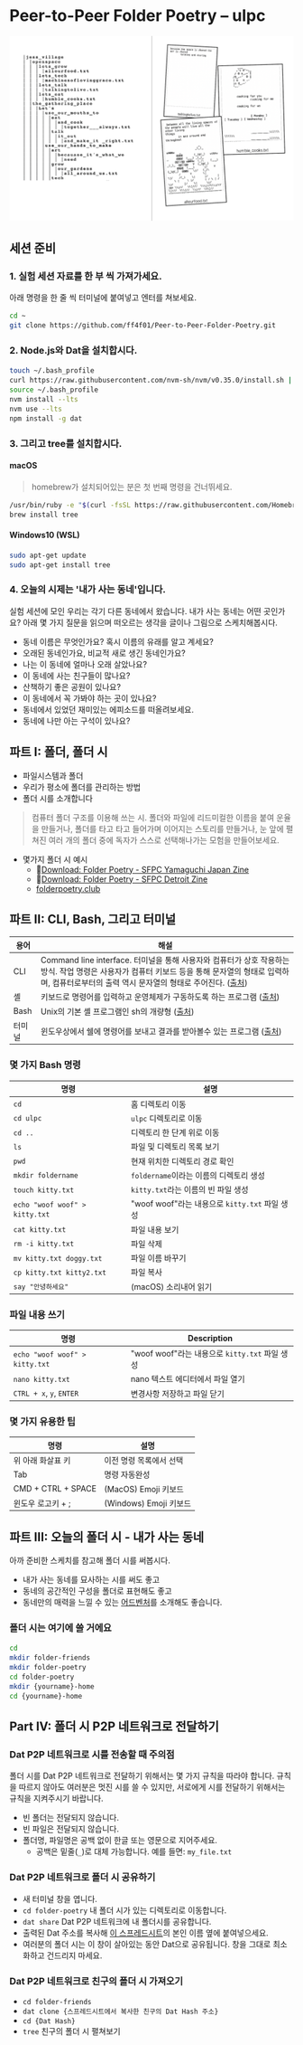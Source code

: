 # Peer-to-Peer Folder Poetry – ulpc

![](../images/poster.png)

## 세션 준비

### 1. 실험 세션 자료를 한 부 씩 가져가세요.
아래 명령을 한 줄 씩 터미널에 붙여넣고 엔터를 쳐보세요.

```bash
cd ~
git clone https://github.com/ff4f01/Peer-to-Peer-Folder-Poetry.git
```

### 2. Node.js와 Dat을 설치합시다.

```bash
touch ~/.bash_profile
curl https://raw.githubusercontent.com/nvm-sh/nvm/v0.35.0/install.sh | bash
source ~/.bash_profile
nvm install --lts
nvm use --lts
npm install -g dat
```

### 3. 그리고 tree를 설치합시다.

#### macOS

> homebrew가 설치되어있는 분은 첫 번째 명령을 건너뛰세요.

```bash
/usr/bin/ruby -e "$(curl -fsSL https://raw.githubusercontent.com/Homebrew/install/master/install)"
brew install tree
```

#### Windows10 (WSL)

```bash
sudo apt-get update
sudo apt-get install tree
```

### 4. 오늘의 시제는 '내가 사는 동네'입니다.

실험 세션에 모인 우리는 각기 다른 동네에서 왔습니다. 내가 사는 동네는 어떤 곳인가요? 아래 몇 가지 질문을 읽으며 떠오르는 생각을 글이나 그림으로 스케치해봅시다.

- 동네 이름은 무엇인가요? 혹시 이름의 유래를 알고 계세요?
- 오래된 동네인가요, 비교적 새로 생긴 동네인가요?
- 나는 이 동네에 얼마나 오래 살았나요?
- 이 동네에 사는 친구들이 많나요?
- 산책하기 좋은 공원이 있나요?
- 이 동네에서 꼭 가봐야 하는 곳이 있나요?
- 동네에서 있었던 재미있는 에피소드를 떠올려보세요.
- 동네에 나만 아는 구석이 있나요?

## 파트 I: 폴더, 폴더 시

- 파일시스템과 폴더
- 우리가 평소에 폴더를 관리하는 방법
- 폴더 시를 소개합니다

> 컴퓨터 폴더 구조를 이용해 쓰는 시. 폴더와 파일에 리드미컬한 이름을 붙여 운율을 만들거나, 폴더를 타고 타고 들어가며 이어지는 스토리를 만들거나, 눈 앞에 펼쳐진 여러 개의 폴더 중에 독자가 스스로 선택해나가는 모험을 만들어보세요.

- 몇가지 폴더 시 예시
  - 📒[Download: Folder Poetry - SFPC Yamaguchi Japan Zine](https://melanie-hoff.com/folder-poetry/sfpc-ycam/zine-pdfs-ycam-folder-poetry.zip)
  - 📒[Download: Folder Poetry - SFPC Detroit Zine](https://melanie-hoff.com/folder-poetry/sfpc-detroit/detroit-zine-reader.pdf.zip)
  - [folderpoetry.club](http://folderpoetry.club)

## 파트 II: CLI, Bash, 그리고 터미널

| 용어 | 해설 |
| - | - |
| CLI | Command line interface. 터미널을 통해 사용자와 컴퓨터가 상호 작용하는 방식. 작업 명령은 사용자가 컴퓨터 키보드 등을 통해 문자열의 형태로 입력하며, 컴퓨터로부터의 출력 역시 문자열의 형태로 주어진다. ([출처](https://ko.wikipedia.org/wiki/%EB%AA%85%EB%A0%B9_%EC%A4%84_%EC%9D%B8%ED%84%B0%ED%8E%98%EC%9D%B4%EC%8A%A4)) |
| 셸 | 키보드로 명령어를 입력하고 운영체제가 구동하도록 하는 프로그램 ([출처](http://www.looah.com/article/view/1451)) |
| Bash | Unix의 기본 셸 프로그램인 sh의 개량형 ([출처](http://www.looah.com/article/view/1451)) |
| 터미널 | 윈도우상에서 쉘에 명령어를 보내고 결과를 받아볼수 있는 프로그램 ([출처](http://www.looah.com/article/view/1451)) |

### 몇 가지 Bash 명령

| 명령 | 설명 |
| - | - |
| `cd` | 홈 디렉토리 이동 |
| `cd ulpc` | `ulpc` 디렉토리로 이동 |
| `cd ..` | 디렉토리 한 단계 위로 이동 |
| `ls` | 파일 및 디렉토리 목록 보기 |
| `pwd` | 현재 위치한 디렉토리 경로 확인 |
| `mkdir foldername` | `foldername`이라는 이름의 디렉토리 생성 |
| `touch kitty.txt` | `kitty.txt`라는 이름의 빈 파일 생성 |
| `echo "woof woof" > kitty.txt` | "woof woof"라는 내용으로 `kitty.txt` 파일 생성 |
| `cat kitty.txt` | 파일 내용 보기 |
| `rm -i kitty.txt` | 파일 삭제 |
| `mv kitty.txt doggy.txt` | 파일 이름 바꾸기 |
| `cp kitty.txt kitty2.txt` | 파일 복사 |
| `say "안녕하세요"` | (macOS) 소리내어 읽기 |

### 파일 내용 쓰기
| 명령 | Description |
| - | - |
| `echo "woof woof" > kitty.txt` | "woof woof"라는 내용으로 `kitty.txt` 파일 생성 |
| `nano kitty.txt` | nano 텍스트 에디터에서 파일 열기 |
| `CTRL + x`, `y`, `ENTER` | 변경사항 저장하고 파일 닫기 |

### 몇 가지 유용한 팁

| 명령 | 설명 |
| - | - |
| 위 아래 화살표 키 | 이전 명령 목록에서 선택 |
| Tab | 명령 자동완성 |
| CMD + CTRL + SPACE | (MacOS) Emoji 키보드 |
| 윈도우 로고키 + ;  | (Windows) Emoji 키보드 |

## 파트 III: 오늘의 폴더 시 - 내가 사는 동네

아까 준비한 스케치를 참고해 폴더 시를 써봅시다.

* 내가 사는 동네를 묘사하는 시를 써도 좋고
* 동네의 공간적인 구성을 폴더로 표현해도 좋고
* 동네만의 매력을 느낄 수 있는 [어드벤처](http://bit.ly/2D2fC00)를 소개해도 좋습니다. 

### 폴더 시는 여기에 쓸 거에요

```bash
cd
mkdir folder-friends
mkdir folder-poetry
cd folder-poetry
mkdir {yourname}-home
cd {yourname}-home
 ```

## Part IV: 폴더 시 P2P 네트워크로 전달하기

### Dat P2P 네트워크로 시를 전송할 때 주의점

폴더 시를 Dat P2P 네트워크로 전달하기 위해서는 몇 가지 규칙을 따라야 합니다. 규칙을 따르지 않아도 여러분은 멋진 시를 쓸 수 있지만, 서로에게 시를 전달하기 위해서는 규칙을 지켜주시기 바랍니다.

* 빈 폴더는 전달되지 않습니다.
* 빈 파일은 전달되지 않습니다.
* 폴더명, 파일명은 공백 없이 한글 또는 영문으로 지어주세요.
  * 공백은 밑줄(`_`)로 대체 가능합니다. 예를 들면: `my_file.txt`

### Dat P2P 네트워크로 폴더 시 공유하기

- 새 터미널 창을 엽니다.
- `cd folder-poetry` 내 폴더 시가 있는 디렉토리로 이동합니다. 
- `dat share` Dat P2P 네트워크에 내 폴더시를 공유합니다.
- 출력된 Dat 주소를 복사해 [이 스프레드시트](https://docs.google.com/spreadsheets/d/17sJfU76S0reKXdZQFf2pfvhvlxMezjNOh4cIqMIU7ac/edit?usp=sharing)의 본인 이름 옆에 붙여넣으세요.
- 여러분의 폴더 시는 이 창이 살아있는 동안 Dat으로 공유됩니다. 창을 그대로 최소화하고 건드리지 마세요. 

### Dat P2P 네트워크로 친구의 폴더 시 가져오기

- `cd folder-friends`
- `dat clone {스프레드시트에서 복사한 친구의 Dat Hash 주소}`
- `cd {Dat Hash}`
- `tree` 친구의 폴더 시 펼쳐보기
